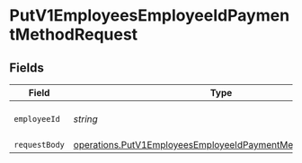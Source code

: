 # PutV1EmployeesEmployeeIdPaymentMethodRequest


## Fields

| Field                                                                                                                                             | Type                                                                                                                                              | Required                                                                                                                                          | Description                                                                                                                                       |
| ------------------------------------------------------------------------------------------------------------------------------------------------- | ------------------------------------------------------------------------------------------------------------------------------------------------- | ------------------------------------------------------------------------------------------------------------------------------------------------- | ------------------------------------------------------------------------------------------------------------------------------------------------- |
| `employeeId`                                                                                                                                      | *string*                                                                                                                                          | :heavy_check_mark:                                                                                                                                | The UUID of the employee                                                                                                                          |
| `requestBody`                                                                                                                                     | [operations.PutV1EmployeesEmployeeIdPaymentMethodRequestBody](../../../sdk/models/operations/putv1employeesemployeeidpaymentmethodrequestbody.md) | :heavy_minus_sign:                                                                                                                                | N/A                                                                                                                                               |